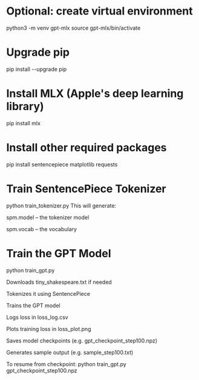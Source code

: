 # Optional: create virtual environment

python3 -m venv gpt-mlx
source gpt-mlx/bin/activate

# Upgrade pip

pip install --upgrade pip

# Install MLX (Apple's deep learning library)

pip install mlx

# Install other required packages

pip install sentencepiece matplotlib requests

# Train SentencePiece Tokenizer

python train_tokenizer.py
This will generate:

spm.model – the tokenizer model

spm.vocab – the vocabulary

# Train the GPT Model

python train_gpt.py

Downloads tiny_shakespeare.txt if needed

Tokenizes it using SentencePiece

Trains the GPT model

Logs loss in loss_log.csv

Plots training loss in loss_plot.png

Saves model checkpoints (e.g. gpt_checkpoint_step100.npz)

Generates sample output (e.g. sample_step100.txt)

To resume from checkpoint: python train_gpt.py gpt_checkpoint_step100.npz
